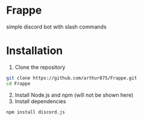 # Frappe
simple discord bot with slash commands

# Installation
1. Clone the repository
```bash
git clone https://github.com/arthur875/Frappe.git
cd Frappe
```
2. Install Node.js and npm (will not be shown here)
3. Install dependencies
```bash
npm install discord.js
```